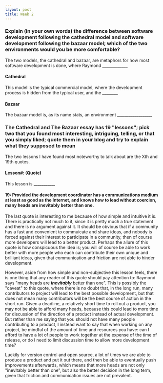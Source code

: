 ```yaml
---
layout: post
title: Week 2
---
```



### Explain (in your own words) the difference between software development following the cathedral model and software development following the bazaar model; which of the two environments would you be more comfortable?
The two models, the cathedral and bazaar, are metaphors for how most software development is done, where Raymond _____________
#### Cathedral
This model is the typical commercial model, where the development process is hidden from the typical user, and the ________
#### Bazaar
The bazaar model is, as its name stats, an environment __________________

### The Cathedral and The Bazaar essay has 19 "lessons"; pick two that you found most interesting, intriguing, telling, or that you simply liked; quote them in your blog and try to explain what they supposed to mean
The two lessons I have found most noteworthy to talk about are the Xth and 19th quotes.

#### Lesson#: (Quote)
This lesson is ___________

#### 19: Provided the development coordinator has a communications medium at least as good as the Internet, and knows how to lead without coercion, many heads are inevitably better than one.
The last quote is interesting to me because of how simple and intuitive it is. There is practically not much to it, since it is pretty much a true statement and there is no argument against it. It should be obvious that if a community has a fast and convenient to commuicate and share ideas, and nobody is forced against their interest to participate in a community, then of course more developers will lead to a better product. Perhaps the allure of this quote is how conspicuous the idea is; you will of course be able to work better with more people who each can contribute their own unique and brilliant ideas, given that communication and friction are not able to hinder development.

However, aside from how simple and non-subjective this lesson feels, there is one thing that any reader of this quote should pay attention to: Raymond says "many heads are _**inevitably**_ better than one". This is possibly the "caveat" to this quote, where there is no doubt that, in the long run, many contributors to project will lead to the best possible development, but that does not mean many contributors will be the best course of action in the short run. Given a deadline, a relatively short time to roll out a product, you may not be able to afford many heads, because this could lead to more time for discussion of the direction of a product instead of actual development. But rather than me saying that you should not have many people contributing to a product, I instead want to say that when working on any project, be mindful of the amount of time and resources you have: can I afford to have a lot of people to work together at the expense of the time of release, or do I need to limit discussion time to allow more development time?

Luckily for version control and open source, a lot of times we are able to produce a product and put it out there, and then be able to eventually push improvements afterwards, which means that more heads are not only "inevitably better than one", but also the better decision in the long term, given that friction and communication issues are not prevalent.

